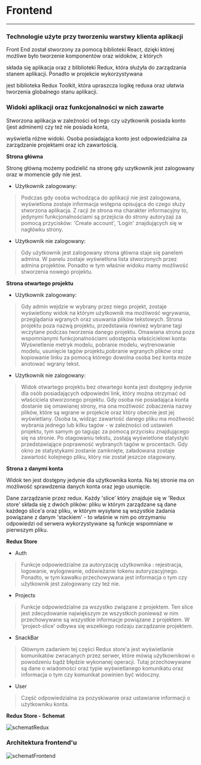 # Frontend

---

### Technologie użyte przy tworzeniu warstwy klienta aplikacji

Front End został stworzony za pomocą biblioteki React, dzięki której możliwe było tworzenie komponentów oraz widoków, z których 

składa się aplikacja oraz z bliblioteki Redux, która służyła do zarządzania stanem aplikacji. Ponadto w projekcie wykorzystywana 

jest biblioteka Redux Toolkit, która upraszcza logikę reduxa oraz ułatwia tworzenia globalnego stanu aplikacji.

### Widoki aplikacji oraz funkcjonalności w nich zawarte

Stworzona aplikacja w zależności od tego czy użytkownik posiada konto (jest adminem) czy też nie posiada konta, 

wyświetla różne widoki. Osoba posiadająca konto jest odpowiedzialna za zarządzanie projektami oraz ich zawartością.

**Strona główna**

Stronę główną możemy podzielić na stronę gdy uzytkownik jest zalogowany oraz w momencie gdy nie jest.

* Użytkownik zalogowany:
>Podczas gdy osoba wchodząca do aplikacji nie jest zalogowana, wyświetlona zostaje informacja wstępna opisująca 
>do czego służy stworzona aplikacja. Z racji że strona ma charakter informacyjny to, jedynymi funkcjonalnościami są
>przejścia do strony autoryzaji za pomocą przycisków: 'Create account', 'Login' znajdujących się w nagłówku strony.
>
* Użytkownik nie zalogowany:
>Gdy użytkownik jest zalogowany strona główna staje się panelem admina. W panelu zostaje wyświetlona lista stworzonych 
>przez admina projektów. Ponadto w tym właśnie widoku mamy możliwość stworzenia nowego projektu.
	
**Strona otwartego projektu**
* Użytkownik zalogowany:
>Gdy admin wejdzie w wybrany przez niego projekt, zostaje wyświetlony widok na którym użytkownik ma możliwość wgrywania, 
>przeglądania wgranych oraz usuwania plików tekstowych. Strona projektu poza nazwą projektu, przedstawia również wybrane 
>tagi wczytane podczas tworzenia danego projektu. Omawiana strona poza wspomnianymi funkcjonalnościami udostępnia właścicielowi 
>konta: Wyświetlenie metryk modelu, pobranie modelu, wytrenowanie modelu, usunięcie tagów projektu,pobranie wgranych 
>plików oraz kopiowanie linku za pomocą którego dowolna osoba bez konta może anotować wgrany tekst. 

* Użytkownik nie zalogowany:
>Widok otwartego projektu bez otwartego konta jest dostępny jedynie dla osób posiadających odpowiedni link, który można 
>otrzymać od właściciela stworzonego projektu. Gdy osoba nie posiadająca konta dostanie się omawianej strony, ma ona możliwość 
>zobaczenia nazwy plików, które są wgrane w projekcie oraz który obecnie jest jej wyświetlany. Osoba ta, widząc zawartość danego 
>pliku ma możliwość wybrania jednego lub kilku tagów - w zależności od ustawień projektu, tym samym go tagując za pomocą przycisku 
>znajdującego się na stronie. Po otagowaniu tekstu, zostają wyświetlone statystyki przedstawiające poprawność wybranych tagów w procentach. 
>Gdy okno ze statystykami zostanie zamknięte, załadowana zostaje zawartość kolejnego pliku, który nie został jeszcze otagowany.

**Strona z danymi konta**

Widok ten jest dostępny jedynie dla użytkownika konta. Na tej stronie ma on możliwość sprawdzenia danych konta oraz jego usunięcie.

Dane zarządzanie przez redux. Każdy 'slice' który znajduje się w 'Redux store' składa się z dwóch plików: pliku w którym zarządzane
są dane każdego slice'a oraz pliku, w którym wysyłane są wszystkie żadania powiązane z danym 'stackiem' - to właśnie w nim po otrzymaniu
odpowiedzi od serwera wykorzystywane są funkcje wspomniane w pierwszym pliku.

**Redux Store**

* Auth
>Funkcje odpowiedzialne za autoryzację użytkownika : rejestracja, logowanie, wylogowanie, odświeżanie tokenu autoryzacyjnego. 
>Ponadto, w tym kawałku przechowywana jest informacja o tym czy użytkownik jest zalogowany czy też nie.

* Projects
>Funkcje odpowiedzialne za wszystko związane z projektem. Ten slice jest zdecydowanie największym ze wszystkich ponieważ w nim 
>przechowywane są wszystkie informacje powiązane z projektem. W 'project-slice' odbywa się wszelkiego rodzaju zarządzanie projektem.

* SnackBar
>Głównym zadaniem tej części Redux store'a jest wyświetlanie komunikatów zwracanych przez serwer, które mówią użytkownikowi o 
>powodzeniu bądź błędzie wykonanej operacji. Tutaj przechowywane są dane o wiadomości oraz typie wyświetlanego komunikatu oraz 
>informacja o tym czy komunikat powinien być widoczny. 

* User
>Część odpowiedzialna za pozyskiwanie oraz ustawianie informacji o użytkowniku konta. 

**Redux Store - Schemat**

![schematRedux](https://user-images.githubusercontent.com/65126274/172253725-1c7f590d-c03e-41f1-a18f-534614dc9a0d.svg)


### Architektura frontend'u

![schematFrontend](https://user-images.githubusercontent.com/65126274/172253048-1cc23c4d-0372-4f6e-bdc0-7025da356fa1.svg)

